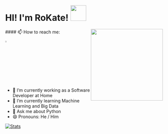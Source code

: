 <h1>HI! I'm RoKate! <img src="https://media.giphy.com/media/12oufCB0MyZ1Go/giphy.gif" width="50"></h1>
<img align='right' src="https://media.giphy.com/media/M9gbBd9nbDrOTu1Mqx/giphy.gif" width="230">
#### 📫 How to reach me:   

<a href="mailto:rokate1990@gmail.com"> <img src="https://img.icons8.com/fluent/48/000000/gmail.png" width="3.5%"/> </a>
  - 🔭 I’m currently working as a Software Developer at Home
  - 🌱 I’m currently learning Machine Learning and Big Data
  - 💬 Ask me about Python
  - 😄 Pronouns: He / Him
  
  [![Stats](https://github-readme-stats.vercel.app/api?username=rokate&show_icons=true&theme=merko)](https://github-readme-stats.vercel.app/api?username=rokate&show_icons=true&theme=merko)
